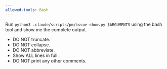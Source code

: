 ```yaml
---
allowed-tools: Bash
---
```


Run `python3 .claude/scripts/pm/issue-show.py $ARGUMENTS` using the bash tool and show me the complete output.

- DO NOT truncate.
- DO NOT collapse.
- DO NOT abbreviate.
- Show ALL lines in full.
- DO NOT print any other comments.
